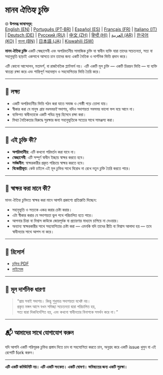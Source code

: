 
# মানব ঐতিহ্য চুক্তি

🌐 **উপলব্ধ ভাষাসমূহ**:  
[English (EN)](./README.md) | [Português (PT-BR)](./README_pt-BR.md) | [Español (ES)](./README_es.md) | [Français (FR)](./README_fr.md) | [Italiano (IT)](./README_it.md) | [Deutsch (DE)](./README_de.md) | [Русский (RU)](./README_ru.md) | [中文 (ZH)](./README_zh.md) | [हिन्दी (HI)](./README_hi.md) | [العربية (AR)](./README_ar.md) | [한국어 (KO)](./README_ko.md) | [বাংলা (BN)](./README_bn.md) | [日本語 (JA)](./README_ja.md) | [Kiswahili (SW)](./README_sw.md)

**মানব ঐতিহ্য চুক্তি** একটি স্বেচ্ছাসেবী এবং অপরিবর্তনীয় সামাজিক চুক্তি যা স্বাধীন ব্যক্তি যারা তাদের সচেতনতা, সত্য বা সহানুভূতি ছাড়াই একসাথে আসতে চান তাদের জন্য একটি নৈতিক ও দার্শনিক ভিত্তি প্রদান করে।

এটি কোনো আন্দোলন, মতাদর্শ, বা রাজনৈতিক প্ল্যাটফর্ম নয়। এটি একটি মূল চুক্তি — একটি চিরন্তন ভিত্তি — যা ব্যক্তি স্বাতন্ত্র্য রক্ষা করে এবং শান্তিপূর্ণ সহাবস্থান ও সহযোগিতার ভিত্তি তৈরি করে।

---

## 🌱 লক্ষ্য

- একটি অপরিবর্তনীয় ভিত্তি গঠন করা যাতে সমাজ ও গোষ্ঠী গড়ে তোলা যায়।
- স্বীকার করা যে মানুষ *প্রায় সবসময়ই* সদাশয়, যদিও সদাশয়তা সবসময় ভালো ফল বয়ে আনে না।
- ব্যক্তিগত স্বাধীনতাকে একটি পবিত্র মূল্য হিসেবে রক্ষা করা।
- মিথ্যা নৈতিকতার বিরুদ্ধে সুরক্ষার জন্য সহানুভূতিকে সত্যের সাথে সামঞ্জস্য করা।

---

## 📜 এই চুক্তি কী?

- **অপরিবর্তনীয়**: এটি কখনো পরিবর্তন করা যাবে না।
- **স্বেচ্ছাসেবী**: এটি সম্পূর্ণ স্বাধীন ইচ্ছায় স্বাক্ষর করতে হবে।
- **সর্বজনীন**: স্বাক্ষরকারীর প্রকৃত পরিচয়ে স্বাক্ষর করতে হবে।
- **বিকেন্দ্রীভূত**: কেউ চাইলে এই মূল চুক্তির সাথে বিরোধ না রেখে নতুন চুক্তি তৈরি করতে পারে।

---

## 🔏 স্বাক্ষর করা মানে কী?

মানব ঐতিহ্য চুক্তিতে স্বাক্ষর করা মানে আপনি প্রকাশ্যে প্রতিশ্রুতি দিচ্ছেন:

- সহানুভূতি ও সত্যকে একত্র করার চেষ্টা করার।
- এটা স্বীকার করার যে সদাশয়তা ভুল পথে পরিচালিত হতে পারে।
- আপনার চিন্তা বা বিশ্বাস কাউকে জোরপূর্বক বা প্রতারণার মাধ্যমে চাপিয়ে না দেওয়ার।
- অন্যান্য স্বাক্ষরকারীর সাথে সহযোগিতার চেষ্টা করা — এমনকি যদি তাদের রীতি বা বিশ্বাস আলাদা হয় — তবে স্বাধীনতার সাথে আপস না করে।

---

## 📎 রিসোর্স

- [চুক্তির PDF](./Manob_Oitijhho_Chukti.pdf)
- [লাইসেন্স](./LICENSE)

---

## 🧠 মূল দার্শনিক ধারণা

> “প্রায় সবাই সদাশয়। কিন্তু শুধুমাত্র সদাশয়তা যথেষ্ট নয়।  
> প্রকৃত মঙ্গল আসে যখন সদিচ্ছা সচেতনতা দ্বারা পরিচালিত হয়,  
> সত্য দ্বারা দিকনির্দেশিত হয়, এবং কখনো স্বাধীনতার বিনাশকে সমর্থন করে না।”

---

## 📬 আমাদের সাথে যোগাযোগ করুন

যদি আপনি একটি পরিপূরক চুক্তির প্রস্তাব দিতে চান বা সহযোগিতা করতে চান, অনুগ্রহ করে একটি issue খুলুন বা এই রেপোটি fork করুন।

---

**এটি একটি কমিউনিটি নয়। এটি একটি সংকেত। একটি ঘোষণা। ভবিষ্যতের জন্য একটি সুরক্ষা।**
